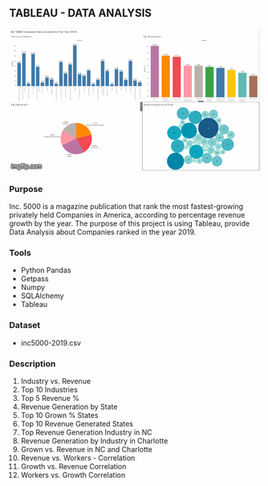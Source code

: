 ## TABLEAU - DATA ANALYSIS

![Lab_Images](4gv53q.gif)

### Purpose
Inc. 5000 is a magazine publication that rank the most fastest-growing privately held Companies in America, according to percentage revenue growth by the year. The purpose of this project is using Tableau, provide Data Analysis about Companies ranked in the year 2019.


### Tools
- Python Pandas
- Getpass
- Numpy
- SQLAlchemy
- Tableau


### Dataset
- inc5000-2019.csv


### Description
1. Industry vs. Revenue
2. Top 10 Industries
3. Top 5 Revenue %
4. Revenue Generation by State
5. Top 10 Grown % States
6. Top 10 Revenue Generated States
7. Top Revenue Generation Industry in NC
8. Revenue Generation by Industry in Charlotte
9. Grown vs. Revenue in NC and Charlotte
10. Revenue vs. Workers - Correlation
11. Growth vs. Revenue Correlation
12. Workers vs. Growth Correlation

